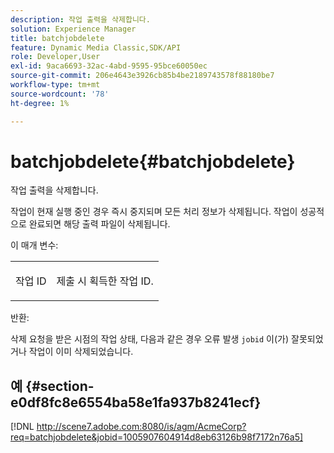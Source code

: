 ```yaml
---
description: 작업 출력을 삭제합니다.
solution: Experience Manager
title: batchjobdelete
feature: Dynamic Media Classic,SDK/API
role: Developer,User
exl-id: 9aca6693-32ac-4abd-9595-95bce60050ec
source-git-commit: 206e4643e3926cb85b4be2189743578f88180be7
workflow-type: tm+mt
source-wordcount: '78'
ht-degree: 1%

---
```


# batchjobdelete{#batchjobdelete}

작업 출력을 삭제합니다.

작업이 현재 실행 중인 경우 즉시 중지되며 모든 처리 정보가 삭제됩니다. 작업이 성공적으로 완료되면 해당 출력 파일이 삭제됩니다.

이 매개 변수:

<table id="simpletable_AACB976615FF4888A0816328DC48DCA3"> 
 <tr class="strow"> 
  <td class="stentry"> <p><span class="codeph"> 작업 ID</span> </p> </td> 
  <td class="stentry"> <p>제출 시 획득한 작업 ID. </p></td> 
 </tr> 
</table>

반환:

삭제 요청을 받은 시점의 작업 상태, 다음과 같은 경우 오류 발생 `jobid` 이(가) 잘못되었거나 작업이 이미 삭제되었습니다.

## 예 {#section-e0df8fc8e6554ba58e1fa937b8241ecf}

[!DNL http://scene7.adobe.com:8080/is/agm/AcmeCorp?req=batchjobdelete&jobid=1005907604914d8eb63126b98f7172n76a5]
